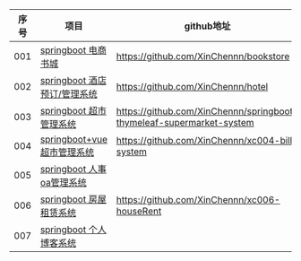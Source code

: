 | 序号 | 项目                                                         | github地址                                                   | gitee地址                                                    |
| ---- | ------------------------------------------------------------ | ------------------------------------------------------------ | ------------------------------------------------------------ |
| 001  | [springboot 电商书城](https://github.com/XinChennn/bookstore) | https://github.com/XinChennn/bookstore                       | https://gitee.com/xinchennn/bookstore                        |
| 002  | [springboot 酒店预订/管理系统](https://github.com/XinChennn/hotel) | https://github.com/XinChennn/hotel                           | https://gitee.com/xinchennn/hotel                            |
| 003  | [springboot 超市管理系统](https://github.com/XinChennn/springboot-thymeleaf-supermarket-system) | https://github.com/XinChennn/springboot-thymeleaf-supermarket-system | https://gitee.com/xinchennn/springboot-thymeleaf-supermarket-system |
| 004  | [springboot+vue 超市管理系统](https://github.com/XinChennn/xc004-bill-system) | https://github.com/XinChennn/xc004-bill-system               | https://gitee.com/xinchennn/xc004-bill-system                |
| 005  | [springboot 人事oa管理系统]()                                |                                                              |                                                              |
| 006  | [springboot 房屋租赁系统](https://github.com/XinChennn/xc006-houseRent) | https://github.com/XinChennn/xc006-houseRent                 | https://gitee.com/xinchennn/xc006-houseRent                  |
| 007  | [springboot 个人博客系统]()                                  |                                                              |                                                              |

